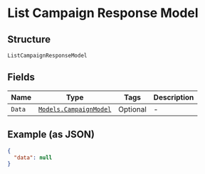 
# List Campaign Response Model

## Structure

`ListCampaignResponseModel`

## Fields

| Name | Type | Tags | Description |
|  --- | --- | --- | --- |
| `Data` | [`Models.CampaignModel`](../../doc/models/campaign-model.md) | Optional | - |

## Example (as JSON)

```json
{
  "data": null
}
```

